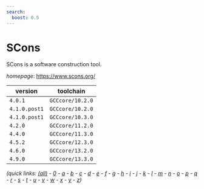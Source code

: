 ```yaml
---
search:
  boost: 0.5
---
```

# SCons

SCons is a software construction tool.

*homepage*: <https://www.scons.org/>

version | toolchain
--------|----------
``4.0.1`` | ``GCCcore/10.2.0``
``4.1.0.post1`` | ``GCCcore/10.2.0``
``4.1.0.post1`` | ``GCCcore/10.3.0``
``4.2.0`` | ``GCCcore/11.2.0``
``4.4.0`` | ``GCCcore/11.3.0``
``4.5.2`` | ``GCCcore/12.3.0``
``4.6.0`` | ``GCCcore/13.2.0``
``4.9.0`` | ``GCCcore/13.3.0``


*(quick links: [(all)](../index.md) - [0](../0/index.md) - [a](../a/index.md) - [b](../b/index.md) - [c](../c/index.md) - [d](../d/index.md) - [e](../e/index.md) - [f](../f/index.md) - [g](../g/index.md) - [h](../h/index.md) - [i](../i/index.md) - [j](../j/index.md) - [k](../k/index.md) - [l](../l/index.md) - [m](../m/index.md) - [n](../n/index.md) - [o](../o/index.md) - [p](../p/index.md) - [q](../q/index.md) - [r](../r/index.md) - [s](../s/index.md) - [t](../t/index.md) - [u](../u/index.md) - [v](../v/index.md) - [w](../w/index.md) - [x](../x/index.md) - [y](../y/index.md) - [z](../z/index.md))*

